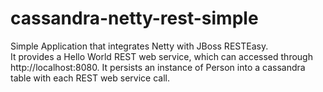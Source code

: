 # cassandra-netty-rest-simple

Simple Application that integrates Netty with JBoss RESTEasy. <br/>
It provides a Hello World REST web service, which can accessed through http://localhost:8080. 
It persists an instance of Person into a cassandra table with each REST web service call.
